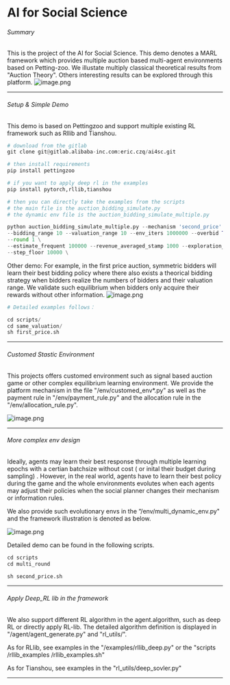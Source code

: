 <a name="zp9mH"></a>
# AI for Social Science
###### Summary 
This is the project of the AI for Social Science. This demo denotes a MARL framework which provides multiple auction based multi-agent environments based on Petting-zoo. We illustate multiply classical theoretical results from "Auction Theory".
Others interesting results can be explored through this platform. 
![image.png](https://intranetproxy.alipay.com/skylark/lark/0/2023/png/229273/1673851585466-b954771e-8ce9-41cf-bf4c-c4b441514a1b.png#clientId=u2af8f200-9487-4&crop=0&crop=0&crop=1&crop=1&from=paste&height=606&id=u87b498b3&margin=%5Bobject%20Object%5D&name=image.png&originHeight=606&originWidth=1088&originalType=binary&ratio=1&rotation=0&showTitle=false&size=133836&status=done&style=none&taskId=u828e4b11-b125-424b-94ec-7e9489df13f&title=&width=1088)

---

######  Setup & Simple Demo
This demo is based on Pettingzoo and support multiple existing RL framework such as Rllib and Tianshou.
```python
# download from the gitlab 
git clone git@gitlab.alibaba-inc.com:eric.czq/ai4sc.git 

# then install requirements 
pip install pettingzoo

# if you want to apply deep rl in the examples 
pip install pytorch,rllib,tianshou

# then you can directly take the examples from the scripts 
# the main file is the auction_bidding_simulate.py 
# the dynamic env file is the auction_bidding_simulate_multiple.py

python auction_bidding_simulate_multiple.py --mechanism 'second_price' --exp_id 33  --folder_name 'deep_test_multi_env' \
--bidding_range 10 --valuation_range 10 --env_iters 1000000 --overbid True \
--round 1 \
--estimate_frequent 100000 --revenue_averaged_stamp 1000 --exploration_epoch 100000 --player_num 5 \
--step_floor 10000 \
```

Other demo:
For example, in the first price auction, symmetric bidders will learn their best bidding policy where there also exists a theorical bidding strategy when bidders realize the numbers of bidders and their valuation range. We validate such equilibrium when bidders only acquire their rewards without other information. 
![image.png](https://intranetproxy.alipay.com/skylark/lark/0/2023/png/229273/1673851880349-471d0eac-5190-4cba-a32e-c286855bbe6d.png#clientId=u2af8f200-9487-4&crop=0&crop=0&crop=1&crop=1&from=paste&height=94&id=rPg4E&margin=%5Bobject%20Object%5D&name=image.png&originHeight=94&originWidth=380&originalType=binary&ratio=1&rotation=0&showTitle=false&size=18571&status=done&style=none&taskId=ub3203428-b26d-468e-9578-0ae0aaad46e&title=&width=380)

```python
# Detailed examples follows：

cd scripts/
cd same_valuation/
sh first_price.sh
```



---

###### Customed Stastic Environment

This projects offers customed environment such as signal based auction game or other complex equilibrium learning environment. We provide the platform mechanism in the file "/env/customed_env*.py" as well as the payment rule in "/env/payment_rule.py" and the allocation rule in the "/env/allocation_rule.py". 

![image.png](https://intranetproxy.alipay.com/skylark/lark/0/2023/png/229273/1673852152610-e387396e-e3fe-4c5a-9168-d4efba4fab4f.png#clientId=u2af8f200-9487-4&crop=0&crop=0&crop=1&crop=1&from=paste&height=522&id=u82ba0a37&margin=%5Bobject%20Object%5D&name=image.png&originHeight=522&originWidth=604&originalType=binary&ratio=1&rotation=0&showTitle=false&size=47199&status=done&style=none&taskId=u0524eabe-9411-4229-99c9-fc4e006597d&title=&width=604)

---

###### More complex env design 
Ideally, agents may learn their best response through multiple learning epochs with a certian batchsize without cost ( or inital their budget during sampling) . However, in the real world, agents have to learn their best policy during the game and the whole environments evolutes when each agents may adjust their policies when the social planner changes their mechanism or information rules. 

We also provide such evolutionary envs in the “/env/multi_dynamic_env.py" and the framework illustration is denoted as below.

![image.png](https://intranetproxy.alipay.com/skylark/lark/0/2023/png/229273/1673852478564-2f3d12e0-7a08-4e95-9090-fbe09aded03a.png#clientId=u2af8f200-9487-4&crop=0&crop=0&crop=1&crop=1&from=paste&height=513&id=u473c118d&margin=%5Bobject%20Object%5D&name=image.png&originHeight=513&originWidth=598&originalType=binary&ratio=1&rotation=0&showTitle=false&size=54724&status=done&style=none&taskId=uede9a6c7-1cf1-4607-837f-d77b384fbef&title=&width=598)

Detailed demo can be found in the following scripts.
```python
cd scripts 
cd multi_round

sh second_price.sh
```

---

###### Apply Deep_RL lib in the framework 

We also support different RL algorithm in the agent.algorithm, such as deep RL or directly apply RL-lib.
The detailed algorithm definition is displayed in "/agent/agent_generate.py" and "rl_utils/".

As for RLlib, see examples in the "/examples/rllib_deep.py" or the "scripts /rllib_examples /rllib_examples.sh"

As for Tianshou, see examples in the "rl_utils/deep_sovler.py"

---


